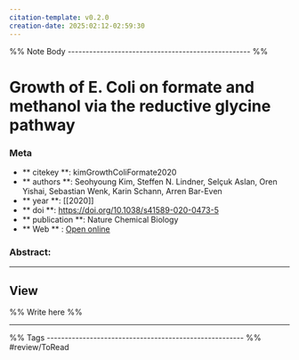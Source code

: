 ```yaml
---
citation-template: v0.2.0
creation-date: 2025:02:12-02:59:30
---
```


%% Note Body --------------------------------------------------- %%
# Growth of E. Coli on formate and methanol via the reductive glycine pathway

### Meta
- ** citekey **: kimGrowthColiFormate2020
- ** authors **: Seohyoung Kim, Steffen N. Lindner, Selçuk Aslan, Oren Yishai, Sebastian Wenk, Karin Schann, Arren Bar-Even
- ** year **: [[2020]]
- ** doi **: https://doi.org/10.1038/s41589-020-0473-5
- ** publication **: Nature Chemical Biology
- ** Web ** : [Open online](https://www.nature.com/articles/s41589-020-0473-5)


### Abstract:


___

## View

%% Write here %%





___
%% Tags  ------------------------------------------------------- %%
#review/ToRead